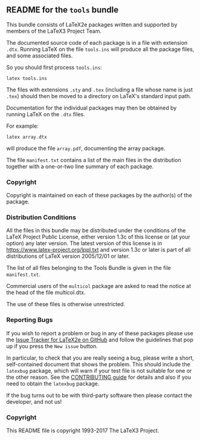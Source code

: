 ## README for the `tools` bundle


This bundle consists of LaTeX2e packages written and supported by
members of the LaTeX3 Project Team.

The documented source code of each package is in a file with extension
`.dtx`.  Running LaTeX on the file `tools.ins` will produce all the
package files, and some associated files.

So you should first process `tools.ins`:

    latex tools.ins

The files with extensions `.sty` and `.tex` (including a file whose
name is just `.tex`) should then be moved to a directory on LaTeX's
standard input path.

Documentation for the individual packages may then be obtained by
running LaTeX on the `.dtx` files.

For example:

    latex array.dtx

will produce the file `array.pdf`, documenting the array package.


The file `manifest.txt` contains a list of the main files in the
distribution together with a one-or-two line summary of each package.


### Copyright

Copyright is maintained on each of these packages by the author(s)
of the package. 


### Distribution Conditions

All the files in this bundle may be distributed under the conditions
of the LaTeX Project Public License, either version 1.3c of this
license or (at your option) any later version.  The latest version of
this license is in
    https://www.latex-project.org/lppl.txt
and version 1.3c or later is part of all distributions of LaTeX 
version 2005/12/01 or later.

The list of all files belonging to the Tools Bundle is
given in the file `manifest.txt`.

Commercial users of the `multicol` package are asked to read the
notice at the head of the file multicol.dtx.

The use of these files is otherwise unrestricted.


### Reporting Bugs

If you wish to report a problem or bug in any of these packages
please use the 
[Issue Tracker for LaTeX2e on GitHub](https://github.com/latex3/latex2e/issues)
and follow the guidelines that pop up if you press the `New issue` button.


In particular, to check that you are really seeing a bug, please write
a short, self-contained document that shows the problem. This should
include the `latexbug` package, which will warn if your test file is
not suitable for one or the other reason. See the [CONTRIBUTING
guide](https://github.com/latex3/latex2e/blob/master/CONTRIBUTING.md)
for details and also if you need to obtain the `latexbug` package.

If the bug turns out to be with third-party software then please
contact the developer, and not us!



### Copyright

This README file is copyright 1993-2017 The LaTeX3 Project.


